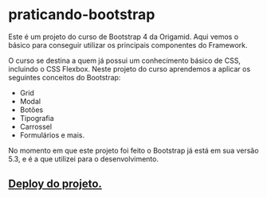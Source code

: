 # praticando-bootstrap

Este é um projeto do curso de Bootstrap 4 da Origamid. Aqui vemos o básico para conseguir utilizar os principais componentes do Framework.

O curso se destina a quem já possui um conhecimento básico de CSS, incluindo o CSS Flexbox. 
Neste projeto do curso aprendemos a aplicar os seguintes conceitos do Bootstrap: 
- Grid 
- Modal 
- Botões
- Tipografia
- Carrossel
- Formulários e mais.

No momento em que este projeto foi feito o Bootstrap já está em sua versão 5.3, e é a que utilizei para o desenvolvimento.


## <a href="https://jassonjr.github.io/praticando-bootstrap/">Deploy do projeto.</a>
